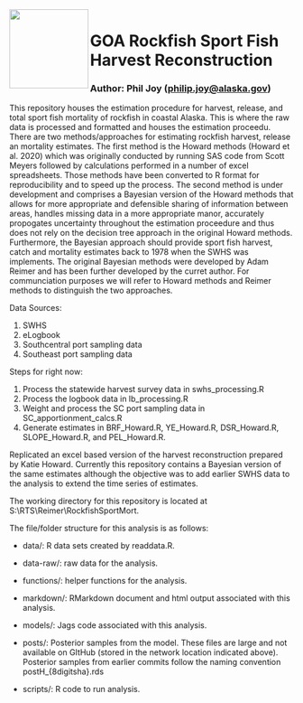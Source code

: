 <img align="left" src="https://github.com/commfish/cr_brf/blob/main/figures/SRIlogo.jfif" width="140">

# GOA Rockfish Sport Fish Harvest Reconstruction

### Author: Phil Joy (philip.joy@alaska.gov)

This repository houses the estimation procedure for harvest, release, and total sport fish mortality of rockfish in coastal Alaska. This is where the raw data is processed and formatted and houses the estimation proceedu. There are two methods/approaches for estimating rockfish harvest, release an mortality estimates. The first method is the Howard methods (Howard et al. 2020) which was originally conducted by running SAS code from Scott Meyers followed by calculations performed in a number of excel spreadsheets. Those methods have been converted to R format for reproducibility and to speed up the process. 
The second method is under development and comprises a Bayesian version of the Howard methods that allows for more appropriate and defensible sharing of information between areas, handles missing data in a more appropriate manor, accurately propogates uncertainty throughout the estimation proceedure and thus does not rely on the decision tree approach in the original Howard methods. Furthermore, the Bayesian approach should provide sport fish harvest, catch and mortality estimates back to 1978 when the SWHS was implements. The original Bayesian methods were developed by Adam Reimer and has been further developed by the curret author. For communciation purposes we will refer to Howard methods and Reimer methods to distinguish the two approaches. 

Data Sources:

1. SWHS
2. eLogbook 
3. Southcentral port sampling data
4. Southeast port sampling data

Steps for right now:

1. Process the statewide harvest survey data in swhs_processing.R
2. Process the logbook data in lb_processing.R
3. Weight and process the SC port sampling data in SC_apportionment_calcs.R
4. Generate estimates in BRF_Howard.R, YE_Howard.R, DSR_Howard.R, SLOPE_Howard.R, and PEL_Howard.R.

Replicated an excel based version of the harvest reconstruction prepared by Katie Howard. Currently this repository contains a Bayesian version of the same estimates although the objective was to add earlier SWHS data to the analysis to extend the time series of estimates.

The working directory for this repository is located at S:\\RTS\\Reimer\\RockfishSportMort.

The file/folder structure for this analysis is as follows:

-   data/: R data sets created by readdata.R.

-   data-raw/: raw data for the analysis.

-   functions/: helper functions for the analysis.

-   markdown/: RMarkdown document  and html output associated with this analysis. 

-   models/: Jags code associated with this analysis.

-   posts/: Posterior samples from the model. These files are large and not available on GItHub (stored in the network location indicated above). Posterior samples from earlier commits follow the naming convention postH_{8digitsha}.rds

-   scripts/: R code to run analysis.
